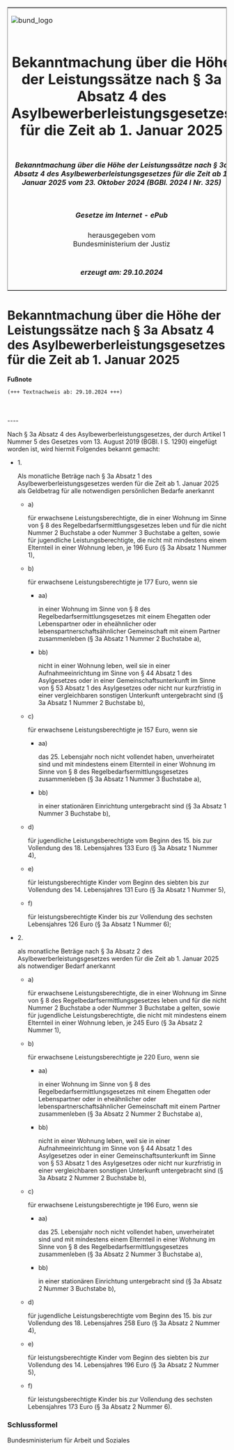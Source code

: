 <span id="DECKBLATT.html"></span>

<table border="0" frame="border" width="100%">

<tr valign="top">

<td align="left">

![bund\_logo](BfJ_2021_Web_de_de.gif)

</td>

<td align="right">

 

</td>

</tr>

<tr align="center" valign="middle">

<td colspan="2">

# Bekanntmachung über die Höhe der Leistungssätze nach § 3a Absatz 4 des Asylbewerberleistungsgesetzes für die Zeit ab 1. Januar 2025

</td>

</tr>

<tr align="center" valign="middle">

<td colspan="2">

##### Bekanntmachung über die Höhe der Leistungssätze nach § 3a Absatz 4 des Asylbewerberleistungsgesetzes für die Zeit ab 1. Januar 2025 vom 23. Oktober 2024 (BGBl. 2024 I Nr. 325)

</td>

</tr>

<tr align="center" valign="middle">

<td colspan="2">

  
  

##### Gesetze im Internet - ePub  
  
herausgegeben vom  
Bundesministerium der Justiz

</td>

</tr>

<tr align="center" valign="bottom">

<td colspan="2">

  
  

##### erzeugt am: 29.10.2024

</td>

</tr>

</table>

<span id="BJNR1450A0024.html"></span>

# Bekanntmachung über die Höhe der Leistungssätze nach § 3a Absatz 4 des Asylbewerberleistungsgesetzes für die Zeit ab 1. Januar 2025

<div>

  
**Fußnote**

<div class="jnhtml">

<div>

<div class="jurAbsatz">

  

``` 
(+++ Textnachweis ab: 29.10.2024 +++)

 
```

</div>

</div>

</div>

</div>

<span id="BJNR1450A0024BJNE000100000.html"></span>

###   
\----

<div>

<div class="jnhtml">

<div>

<div class="jurAbsatz">

Nach § 3a Absatz 4 des Asylbewerberleistungsgesetzes, der durch Artikel
1 Nummer 5 des Gesetzes vom 13. August 2019 (BGBl. I S. 1290) eingefügt
worden ist, wird hiermit Folgendes bekannt gemacht:

</div>

<div class="jurAbsatz">

  - 1\.
    
    <div>
    
    Als monatliche Beträge nach § 3a Absatz 1 des
    Asylbewerberleistungsgesetzes werden für die Zeit ab 1. Januar 2025
    als Geldbetrag für alle notwendigen persönlichen Bedarfe anerkannt
    
      - a)
        
        <div>
        
        für erwachsene Leistungsberechtigte, die in einer Wohnung im
        Sinne von § 8 des Regelbedarfsermittlungsgesetzes leben und für
        die nicht Nummer 2 Buchstabe a oder Nummer 3 Buchstabe a gelten,
        sowie für jugendliche Leistungsberechtigte, die nicht mit
        mindestens einem Elternteil in einer Wohnung leben, je 196 Euro
        (§ 3a Absatz 1 Nummer 1),
        
        </div>
    
      - b)
        
        <div>
        
        für erwachsene Leistungsberechtigte je 177 Euro, wenn sie
        
          - aa)
            
            <div>
            
            in einer Wohnung im Sinne von § 8 des
            Regelbedarfsermittlungsgesetzes mit einem Ehegatten oder
            Lebenspartner oder in eheähnlicher oder
            lebenspartnerschaftsähnlicher Gemeinschaft mit einem
            Partner zusammenleben (§ 3a Absatz 1 Nummer 2 Buchstabe a),
            
            </div>
        
          - bb)
            
            <div>
            
            nicht in einer Wohnung leben, weil sie in einer
            Aufnahmeeinrichtung im Sinne von § 44 Absatz 1 des
            Asylgesetzes oder in einer Gemeinschaftsunterkunft im Sinne
            von § 53 Absatz 1 des Asylgesetzes oder nicht nur
            kurzfristig in einer vergleichbaren sonstigen Unterkunft
            untergebracht sind (§ 3a Absatz 1 Nummer 2 Buchstabe b),
            
            </div>
        
        </div>
    
      - c)
        
        <div>
        
        für erwachsene Leistungsberechtigte je 157 Euro, wenn sie
        
          - aa)
            
            <div>
            
            das 25. Lebensjahr noch nicht vollendet haben, unverheiratet
            sind und mit mindestens einem Elternteil in einer Wohnung im
            Sinne von § 8 des Regelbedarfsermittlungsgesetzes
            zusammenleben (§ 3a Absatz 1 Nummer 3 Buchstabe a),
            
            </div>
        
          - bb)
            
            <div>
            
            in einer stationären Einrichtung untergebracht sind (§ 3a
            Absatz 1 Nummer 3 Buchstabe b),
            
            </div>
        
        </div>
    
      - d)
        
        <div>
        
        für jugendliche Leistungsberechtigte vom Beginn des 15. bis zur
        Vollendung des 18. Lebensjahres 133 Euro (§ 3a Absatz 1 Nummer
        4),
        
        </div>
    
      - e)
        
        <div>
        
        für leistungsberechtigte Kinder vom Beginn des siebten bis zur
        Vollendung des 14. Lebensjahres 131 Euro (§ 3a Absatz 1 Nummer
        5),
        
        </div>
    
      - f)
        
        <div>
        
        für leistungsberechtigte Kinder bis zur Vollendung des sechsten
        Lebensjahres 126 Euro (§ 3a Absatz 1 Nummer 6);
        
        </div>
    
    </div>

  - 2\.
    
    <div>
    
    als monatliche Beträge nach § 3a Absatz 2 des
    Asylbewerberleistungsgesetzes werden für die Zeit ab 1. Januar 2025
    als notwendiger Bedarf anerkannt
    
      - a)
        
        <div>
        
        für erwachsene Leistungsberechtigte, die in einer Wohnung im
        Sinne von § 8 des Regelbedarfsermittlungsgesetzes leben und für
        die nicht Nummer 2 Buchstabe a oder Nummer 3 Buchstabe a gelten,
        sowie für jugendliche Leistungsberechtigte, die nicht mit
        mindestens einem Elternteil in einer Wohnung leben, je 245 Euro
        (§ 3a Absatz 2 Nummer 1),
        
        </div>
    
      - b)
        
        <div>
        
        für erwachsene Leistungsberechtigte je 220 Euro, wenn sie
        
          - aa)
            
            <div>
            
            in einer Wohnung im Sinne von § 8 des
            Regelbedarfsermittlungsgesetzes mit einem Ehegatten oder
            Lebenspartner oder in eheähnlicher oder
            lebenspartnerschaftsähnlicher Gemeinschaft mit einem
            Partner zusammenleben (§ 3a Absatz 2 Nummer 2 Buchstabe a),
            
            </div>
        
          - bb)
            
            <div>
            
            nicht in einer Wohnung leben, weil sie in einer
            Aufnahmeeinrichtung im Sinne von § 44 Absatz 1 des
            Asylgesetzes oder in einer Gemeinschaftsunterkunft im Sinne
            von § 53 Absatz 1 des Asylgesetzes oder nicht nur
            kurzfristig in einer vergleichbaren sonstigen Unterkunft
            untergebracht sind (§ 3a Absatz 2 Nummer 2 Buchstabe b),
            
            </div>
        
        </div>
    
      - c)
        
        <div>
        
        für erwachsene Leistungsberechtigte je 196 Euro, wenn sie
        
          - aa)
            
            <div>
            
            das 25. Lebensjahr noch nicht vollendet haben, unverheiratet
            sind und mit mindestens einem Elternteil in einer Wohnung im
            Sinne von § 8 des Regelbedarfsermittlungsgesetzes
            zusammenleben (§ 3a Absatz 2 Nummer 3 Buchstabe a),
            
            </div>
        
          - bb)
            
            <div>
            
            in einer stationären Einrichtung untergebracht sind (§ 3a
            Absatz 2 Nummer 3 Buchstabe b),
            
            </div>
        
        </div>
    
      - d)
        
        <div>
        
        für jugendliche Leistungsberechtigte vom Beginn des 15. bis zur
        Vollendung des 18. Lebensjahres 258 Euro (§ 3a Absatz 2 Nummer
        4),
        
        </div>
    
      - e)
        
        <div>
        
        für leistungsberechtigte Kinder vom Beginn des siebten bis zur
        Vollendung des 14. Lebensjahres 196 Euro (§ 3a Absatz 2 Nummer
        5),
        
        </div>
    
      - f)
        
        <div>
        
        für leistungsberechtigte Kinder bis zur Vollendung des sechsten
        Lebensjahres 173 Euro (§ 3a Absatz 2 Nummer 6).
        
        </div>
    
    </div>

</div>

</div>

</div>

</div>

<span id="BJNR1450A0024BJNE000200000.html"></span>

### Schlussformel  

<div>

<div class="jnhtml">

<div>

<div class="jurAbsatz">

<span class="SP">Bundesministerium für Arbeit und Soziales</span>

</div>

</div>

</div>

</div>
